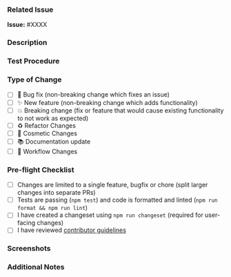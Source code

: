 <!--
Thank you for contributing to Codey!

⚠️ Important: Before submitting this PR, please ensure you have:
- For feature requests: Created a discussion in our Feature Requests discussions board https://github.com/codey/codey/discussions/categories/feature-requests and received approval from core maintainers before implementation
- For all changes: Link the associated issue/discussion in the "Related Issue" section below

Limited exceptions:
Small bug fixes, typo corrections, minor wording improvements, or simple type fixes that don't change functionality may be submitted directly without prior discussion.

Why this requirement?
We deeply appreciate all community contributions - they are essential to Codey's success! To ensure the best use of everyone's time and maintain project direction, we use our Feature Requests discussions board to gauge community interest and validate feature ideas before implementation begins. This helps us focus development efforts on features that will benefit the most users.
-->

### Related Issue

<!-- Replace XXXX with the issue number that this PR addresses -->
**Issue:** #XXXX

### Description

<!-- 
Help reviewers understand your changes by making this PR readable and well-organized:

- What problem does this PR solve?
- Why were these changes introduced and what purpose do they serve?
- For larger changes, provide context about your approach and reasoning

Small PRs may need minimal description, but larger changes benefit from explaining where you're coming from. Much of this context can be in the linked issue above, so feel free to reference it rather than repeating everything here.
-->

### Test Procedure

<!-- 
Please walk us through your testing approach and thought process. This helps reviewers understand that you've thoroughly considered the impact of your changes:

- How did you test this change?
- What could potentially break and how did you verify it doesn't?
- What existing functionality might be affected and how did you check it still works?
- Why are you confident this is ready for merge?

We're not looking for exhaustive documentation - just evidence that you've thought through the implications of your changes and tested accordingly.
-->

### Type of Change

<!-- Put an 'x' in all boxes that apply -->

-   [ ] 🐛 Bug fix (non-breaking change which fixes an issue)
-   [ ] ✨ New feature (non-breaking change which adds functionality)
-   [ ] 💥 Breaking change (fix or feature that would cause existing functionality to not work as expected)
-   [ ] ♻️ Refactor Changes
-   [ ] 💅 Cosmetic Changes
-   [ ] 📚 Documentation update
-   [ ] 🏃 Workflow Changes

### Pre-flight Checklist

<!-- Put an 'x' in all boxes that apply -->

-   [ ] Changes are limited to a single feature, bugfix or chore (split larger changes into separate PRs)
-   [ ] Tests are passing (`npm test`) and code is formatted and linted (`npm run format && npm run lint`)
-   [ ] I have created a changeset using `npm run changeset` (required for user-facing changes)
-   [ ] I have reviewed [contributor guidelines](https://github.com/codey/codey/blob/main/CONTRIBUTING.md)

### Screenshots

<!-- 
Help reviewers quickly understand your changes:

- **UI Changes**: Please include screenshots showing before/after states
- **Complex Workflows**: Consider uploading a screen recording (video) if your changes involve multiple steps or state transitions
- **Backend Changes**: Not required, but feel free to include terminal output or other evidence that demonstrates functionality

This helps reviewers see what you've built without having to pull down and test your branch first.
-->

### Additional Notes

<!-- Add any additional notes for reviewers -->
